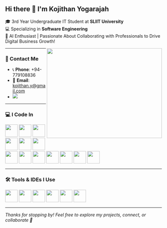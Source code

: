 ## Hi there 👋 I'm Kojithan Yogarajah

🎓 3rd Year Undergraduate IT Student at **SLIIT University**  
💻 Specializing in **Software Engineering**  
🚀 AI Enthusiast | Passionate About Collaborating with Professionals to Drive Digital Business Growth!

<img align="right" width="370" height="290" src="https://i.pinimg.com/originals/47/f0/34/47f0342cec72b800463bf003eac1257e.gif" />

---


### 📲 Contact Me

- 📞 **Phone**: +94-779108836  
- 📧 **Email**: kojithan.y@gmail.com  
- [<img src="https://img.shields.io/badge/LinkedIn-0077B5?style=for-the-badge&logo=linkedin&logoColor=white" />](https://www.linkedin.com/in/kojithan-y)

---

### 💻 I Code In

<p>
  <img src="https://img.icons8.com/color/48/000000/kotlin.png" height="40"/>
  <img src="https://img.icons8.com/color/48/000000/java-coffee-cup-logo.png" height="40"/>
  <img src="https://img.icons8.com/color/48/000000/python.png" height="40"/>
  <img src="https://img.icons8.com/color/48/000000/c-programming.png" height="40"/>
  <img src="https://img.icons8.com/color/48/000000/c-plus-plus-logo.png" height="40"/>
  <img src="https://img.icons8.com/color/48/000000/javascript.png" height="40"/>
  <img src="https://img.icons8.com/color/48/000000/php.png" height="40"/>
  <img src="https://img.icons8.com/color/48/000000/html-5.png" height="40"/>
  <img src="https://img.icons8.com/color/48/000000/css3.png" height="40"/>
  <img src="https://img.icons8.com/color/48/000000/mysql-logo.png" height="40"/>
  <img src="https://img.icons8.com/color/48/000000/mongodb.png" height="40"/>
  <img src="https://img.icons8.com/color/48/000000/react-native.png" height="40"/>
  <img src="https://img.icons8.com/color/48/000000/nodejs.png" height="40"/>
</p>

---

### 🛠️ Tools & IDEs I Use

<p>
  <img src="https://img.icons8.com/color/48/000000/visual-studio-code-2019.png" height="40"/>
  <img src="https://img.icons8.com/color/48/000000/intellij-idea.png" height="40"/>
  <img src="https://img.icons8.com/color/48/000000/eclipse.png" height="40"/>
  <img src="https://img.icons8.com/color/48/000000/pycharm.png" height="40"/>
  <img src="https://img.icons8.com/color/50/000000/git.png" height="40"/>
  <img src="https://img.icons8.com/color/48/000000/figma--v1.png" height="40"/>
</p>

---

_Thanks for stopping by! Feel free to explore my projects, connect, or collaborate 🤝_
